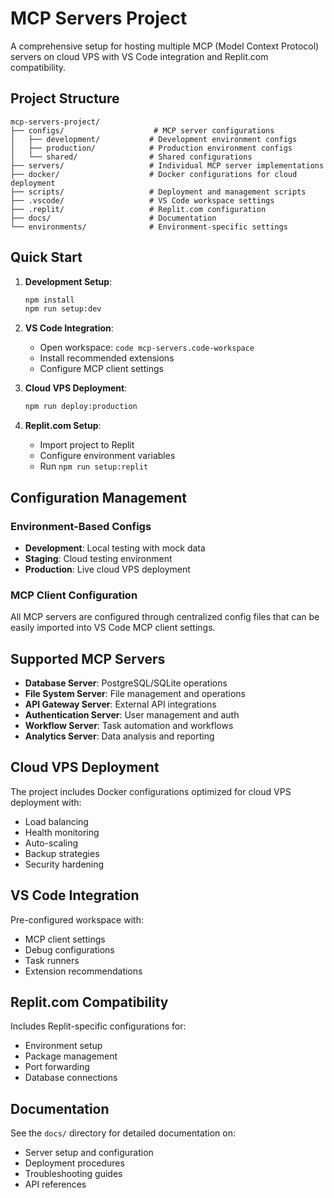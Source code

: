 # MCP Servers Project

A comprehensive setup for hosting multiple MCP (Model Context Protocol) servers on cloud VPS with VS Code integration and Replit.com compatibility.

## Project Structure

```
mcp-servers-project/
├── configs/                    # MCP server configurations
│   ├── development/           # Development environment configs
│   ├── production/            # Production environment configs
│   └── shared/                # Shared configurations
├── servers/                   # Individual MCP server implementations
├── docker/                    # Docker configurations for cloud deployment
├── scripts/                   # Deployment and management scripts
├── .vscode/                   # VS Code workspace settings
├── .replit/                   # Replit.com configuration
├── docs/                      # Documentation
└── environments/              # Environment-specific settings
```

## Quick Start

1. **Development Setup**:
   ```bash
   npm install
   npm run setup:dev
   ```

2. **VS Code Integration**:
   - Open workspace: `code mcp-servers.code-workspace`
   - Install recommended extensions
   - Configure MCP client settings

3. **Cloud VPS Deployment**:
   ```bash
   npm run deploy:production
   ```

4. **Replit.com Setup**:
   - Import project to Replit
   - Configure environment variables
   - Run `npm run setup:replit`

## Configuration Management

### Environment-Based Configs
- **Development**: Local testing with mock data
- **Staging**: Cloud testing environment
- **Production**: Live cloud VPS deployment

### MCP Client Configuration
All MCP servers are configured through centralized config files that can be easily imported into VS Code MCP client settings.

## Supported MCP Servers

- **Database Server**: PostgreSQL/SQLite operations
- **File System Server**: File management and operations
- **API Gateway Server**: External API integrations
- **Authentication Server**: User management and auth
- **Workflow Server**: Task automation and workflows
- **Analytics Server**: Data analysis and reporting

## Cloud VPS Deployment

The project includes Docker configurations optimized for cloud VPS deployment with:
- Load balancing
- Health monitoring
- Auto-scaling
- Backup strategies
- Security hardening

## VS Code Integration

Pre-configured workspace with:
- MCP client settings
- Debug configurations
- Task runners
- Extension recommendations

## Replit.com Compatibility

Includes Replit-specific configurations for:
- Environment setup
- Package management
- Port forwarding
- Database connections

## Documentation

See the `docs/` directory for detailed documentation on:
- Server setup and configuration
- Deployment procedures
- Troubleshooting guides
- API references
